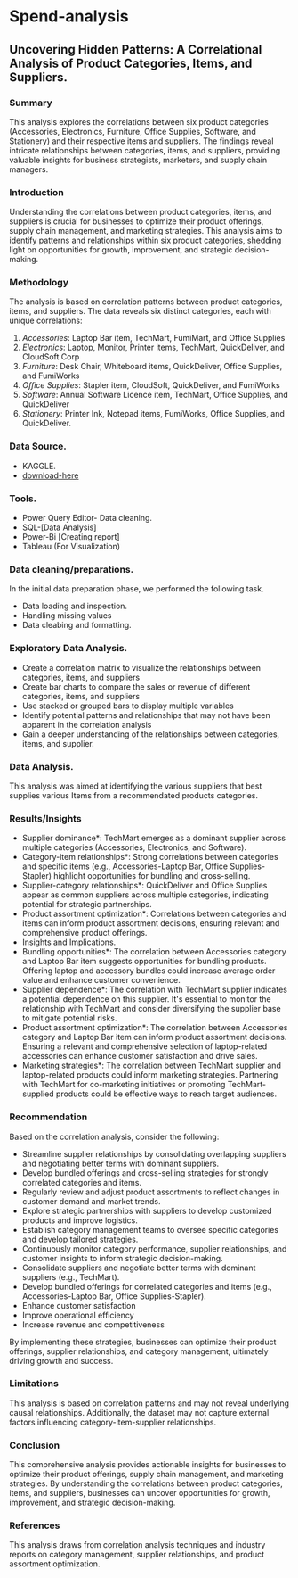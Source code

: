 # Spend-analysis

## Uncovering Hidden Patterns: A Correlational Analysis of Product Categories, Items, and Suppliers.

### Summary
This analysis explores the correlations between six product categories (Accessories, Electronics, Furniture, Office Supplies, Software, and Stationery) and their respective items and suppliers. The findings reveal intricate relationships between categories, items, and suppliers, providing valuable insights for business strategists, marketers, and supply chain managers.

### Introduction
Understanding the correlations between product categories, items, and suppliers is crucial for businesses to optimize their product offerings, supply chain management, and marketing strategies. This analysis aims to identify patterns and relationships within six product categories, shedding light on opportunities for growth, improvement, and strategic decision-making.

### Methodology
The analysis is based on correlation patterns between product categories, items, and suppliers. The data reveals six distinct categories, each with unique correlations:

1. *Accessories*: Laptop Bar item, TechMart, FumiMart, and Office Supplies
2. *Electronics*: Laptop, Monitor, Printer items, TechMart, QuickDeliver, and CloudSoft Corp
3. *Furniture*: Desk Chair, Whiteboard items, QuickDeliver, Office Supplies, and FumiWorks
4. *Office Supplies*: Stapler item, CloudSoft, QuickDeliver, and FumiWorks
5. *Software*: Annual Software Licence item, TechMart, Office Supplies, and QuickDeliver
6. *Stationery*: Printer Ink, Notepad items, FumiWorks, Office Supplies, and QuickDeliver.

### Data Source.
 - KAGGLE.
 - [download-here](https://www.kaggle.com)

### Tools.
 - Power Query Editor- Data cleaning.
 - SQL-[Data Analysis]
 - Power-Bi [Creating report]
 - Tableau (For Visualization)

### Data cleaning/preparations.

In the initial data preparation phase, we performed the following task.
 - Data loading and inspection.
 - Handling missing values
 - Data cleabing and formatting.

### Exploratory Data Analysis.

- Create a correlation matrix to visualize the relationships between categories, items, and suppliers
- Create bar charts to compare the sales or revenue of different categories, items, and suppliers
- Use stacked or grouped bars to display multiple variables
- Identify potential patterns and relationships that may not have been apparent in the correlation analysis
- Gain a deeper understanding of the relationships between categories, items, and supplier.

### Data Analysis.
This analysis was aimed at identifying the various suppliers that best supplies various Items from a recommendated products categories.

### Results/Insights
- Supplier dominance*: TechMart emerges as a dominant supplier across multiple categories (Accessories, Electronics, and Software).
- Category-item relationships*: Strong correlations between categories and specific items (e.g., Accessories-Laptop Bar, Office Supplies-Stapler) highlight opportunities for bundling and cross-selling.
- Supplier-category relationships*: QuickDeliver and Office Supplies appear as common suppliers across multiple categories, indicating potential for strategic partnerships.
- Product assortment optimization*: Correlations between categories and items can inform product assortment decisions, ensuring relevant and comprehensive product offerings.
- Insights and Implications.
- Bundling opportunities*: The correlation between Accessories category and Laptop Bar item suggests opportunities for bundling products. Offering laptop and accessory bundles could increase average order value and enhance  customer convenience.
- Supplier dependence*: The correlation with TechMart supplier indicates a potential dependence on this supplier. It's essential to monitor the relationship with TechMart and consider diversifying the supplier base to mitigate potential risks.
- Product assortment optimization*: The correlation between Accessories category and Laptop Bar item can inform product assortment decisions. Ensuring a relevant and comprehensive selection of laptop-related accessories can enhance customer satisfaction and drive sales.
- Marketing strategies*: The correlation between TechMart supplier and laptop-related products could inform marketing strategies. Partnering with TechMart for co-marketing initiatives or promoting TechMart-supplied products could be effective ways to reach target audiences.


### Recommendation

Based on the correlation analysis, consider the following:

- Streamline supplier relationships by consolidating overlapping suppliers and negotiating better terms with dominant suppliers.
- Develop bundled offerings and cross-selling strategies for strongly correlated categories and items.
- Regularly review and adjust product assortments to reflect changes in customer demand and market trends.
- Explore strategic partnerships with suppliers to develop customized products and improve logistics.
- Establish category management teams to oversee specific categories and develop tailored strategies.
- Continuously monitor category performance, supplier relationships, and customer insights to inform strategic decision-making.
- Consolidate suppliers and negotiate better terms with dominant suppliers (e.g., TechMart).
- Develop bundled offerings for correlated categories and items (e.g., Accessories-Laptop Bar, Office Supplies-Stapler).
- Enhance customer satisfaction
- Improve operational efficiency
- Increase revenue and competitiveness

By implementing these strategies, businesses can optimize their product offerings, supplier relationships, and category management, ultimately driving growth and success.


### Limitations
This analysis is based on correlation patterns and may not reveal underlying causal relationships. Additionally, the dataset may not capture external factors influencing category-item-supplier relationships.

### Conclusion
This comprehensive analysis provides actionable insights for businesses to optimize their product offerings, supply chain management, and marketing strategies. By understanding the correlations between product categories, items, and suppliers, businesses can uncover opportunities for growth, improvement, and strategic decision-making.

### References
This analysis draws from correlation analysis techniques and industry reports on category management, supplier relationships, and product assortment optimization.






